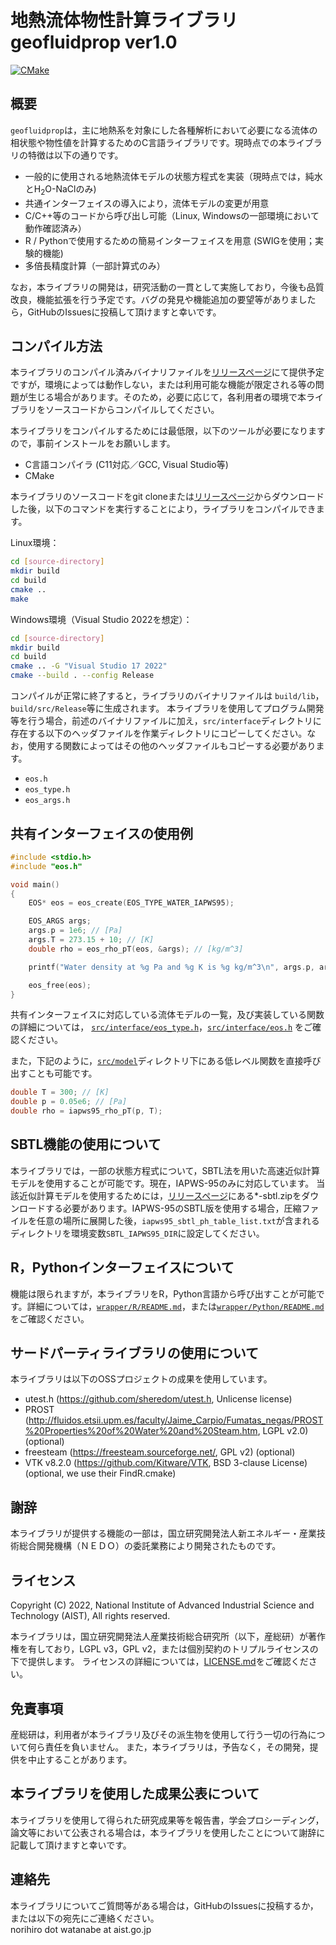 地熱流体物性計算ライブラリ geofluidprop ver1.0
====

[![CMake](https://github.com/aist-rerc-geothermal/geofluidprop/actions/workflows/build_test.yml/badge.svg)](https://github.com/aist-rerc-geothermal/geofluidprop/actions/workflows/build_test.yml)

## 概要
`geofluidprop`は，主に地熱系を対象にした各種解析において必要になる流体の相状態や物性値を計算するためのC言語ライブラリです。現時点での本ライブラリの特徴は以下の通りです。
- 一般的に使用される地熱流体モデルの状態方程式を実装（現時点では，純水とH<sub>2</sub>O-NaClのみ)
- 共通インターフェイスの導入により，流体モデルの変更が用意
- C/C++等のコードから呼び出し可能（Linux, Windowsの一部環境において動作確認済み） 
- R / Pythonで使用するための簡易インターフェイスを用意 (SWIGを使用；実験的機能)
- 多倍長精度計算（一部計算式のみ）

なお，本ライブラリの開発は，研究活動の一貫として実施しており，今後も品質改良，機能拡張を行う予定です。バグの発見や機能追加の要望等がありましたら，GitHubのIssuesに投稿して頂けますと幸いです。


## コンパイル方法
本ライブラリのコンパイル済みバイナリファイルを[リリースページ](https://github.com/aist-rerc-geothermal/geofluidprop/releases)にて提供予定ですが，環境によっては動作しない，または利用可能な機能が限定される等の問題が生じる場合があります。そのため，必要に応じて，各利用者の環境で本ライブラリをソースコードからコンパイルしてください。

本ライブラリをコンパイルするためには最低限，以下のツールが必要になりますので，事前インストールをお願いします。
- C言語コンパイラ  (C11対応／GCC, Visual Studio等)
- CMake

本ライブラリのソースコードをgit cloneまたは[リリースページ](https://github.com/aist-rerc-geothermal/geofluidprop/releases)からダウンロードした後，以下のコマンドを実行することにより，ライブラリをコンパイルできます。  

Linux環境：
``` bash
cd [source-directory]
mkdir build
cd build
cmake ..
make
```

Windows環境（Visual Studio 2022を想定）：
``` bash
cd [source-directory]
mkdir build
cd build
cmake .. -G "Visual Studio 17 2022"
cmake --build . --config Release
```

コンパイルが正常に終了すると，ライブラリのバイナリファイルは `build/lib`，`build/src/Release`等に生成されます。
本ライブラリを使用してプログラム開発等を行う場合，前述のバイナリファイルに加え，`src/interface`ディレクトリに存在する以下のヘッダファイルを作業ディレクトリにコピーしてください。なお，使用する関数によってはその他のヘッダファイルもコピーする必要があります。
- `eos.h`
- `eos_type.h`
- `eos_args.h`


## 共有インターフェイスの使用例

``` C
#include <stdio.h>
#include "eos.h"

void main()
{
    EOS* eos = eos_create(EOS_TYPE_WATER_IAPWS95);

    EOS_ARGS args;
    args.p = 1e6; // [Pa]
    args.T = 273.15 + 10; // [K]
    double rho = eos_rho_pT(eos, &args); // [kg/m^3]

    printf("Water density at %g Pa and %g K is %g kg/m^3\n", args.p, args.T, rho);

    eos_free(eos);
}
```

共有インターフェイスに対応している流体モデルの一覧，及び実装している関数の詳細については， [`src/interface/eos_type.h`](src/interface/eos_type.h)，[`src/interface/eos.h`](src/interface/eos.h) をご確認ください。

また，下記のように，[`src/model`](src/model)ディレクトリ下にある低レベル関数を直接呼び出すことも可能です。
``` C
double T = 300; // [K]
double p = 0.05e6; // [Pa]
double rho = iapws95_rho_pT(p, T);
```

## SBTL機能の使用について
本ライブラリでは，一部の状態方程式について，SBTL法を用いた高速近似計算モデルを使用することが可能です。現在，IAPWS-95のみに対応しています。
当該近似計算モデルを使用するためには，[リリースページ](https://github.com/aist-rerc-geothermal/geofluidprop/releases)にある*-sbtl.zipをダウンロードする必要があります。IAPWS-95のSBTL版を使用する場合，圧縮ファイルを任意の場所に展開した後，`iapws95_sbtl_ph_table_list.txt`が含まれるディレクトリを環境変数`SBTL_IAPWS95_DIR`に設定してください。



## R，Pythonインターフェイスについて
機能は限られますが，本ライブラリをR，Python言語から呼び出すことが可能です。詳細については，[`wrapper/R/README.md`](wrapper/R/README.md)，または[`wrapper/Python/README.md`](wrapper/Python/README.md) をご確認ください。


## サードパーティライブラリの使用について
本ライブラリは以下のOSSプロジェクトの成果を使用しています。
- utest.h (https://github.com/sheredom/utest.h, Unlicense license)
- PROST (http://fluidos.etsii.upm.es/faculty/Jaime_Carpio/Fumatas_negas/PROST%20Properties%20of%20Water%20and%20Steam.htm, LGPL v2.0) (optional)
- freesteam (https://freesteam.sourceforge.net/, GPL v2) (optional)
- VTK v8.2.0 (https://github.com/Kitware/VTK, BSD 3-clause License) (optional, we use their FindR.cmake)

## 謝辞
本ライブラリが提供する機能の一部は，国立研究開発法人新エネルギー・産業技術総合開発機構（ＮＥＤＯ）の委託業務により開発されたものです。

## ライセンス
Copyright (C) 2022, National Institute of Advanced Industrial Science and Technology (AIST), All rights reserved.  

本ライブラリは，国立研究開発法人産業技術総合研究所（以下，産総研）が著作権を有しており，LGPL v3，GPL v2，または個別契約のトリプルライセンスの下で提供します。
ライセンスの詳細については，[LICENSE.md](LICENSE.md)をご確認ください。

## 免責事項
産総研は，利用者が本ライブラリ及びその派生物を使用して行う一切の行為について何ら責任を負いません。
また，本ライブラリは，予告なく，その開発，提供を中止することがあります。

## 本ライブラリを使用した成果公表について
本ライブラリを使用して得られた研究成果等を報告書，学会プロシーディング，論文等において公表される場合は，本ライブラリを使用したことについて謝辞に記載して頂けますと幸いです。

## 連絡先
本ライブラリについてご質問等がある場合は，GitHubのIssuesに投稿するか，または以下の宛先にご連絡ください。  
norihiro dot watanabe at aist.go.jp

